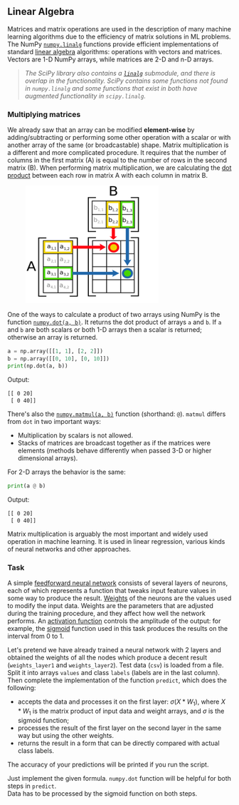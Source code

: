 ## Linear Algebra

Matrices and matrix operations are used in the description of many machine learning algorithms due
to the efficiency of matrix solutions in ML problems.
The NumPy [`numpy.linalg`](https://numpy.org/doc/stable/reference/routines.linalg.html)
functions provide efficient implementations of standard [linear algebra](https://en.wikipedia.org/wiki/Linear_algebra) algorithms:
operations with vectors and matrices. Vectors are 1-D NumPy arrays, while matrices are 2-D and n-D arrays.

> <i>The SciPy library also contains a [`linalg`](https://docs.scipy.org/doc/scipy/reference/reference/linalg.html#module-scipy.linalg) 
> submodule, and there is overlap in the functionality. SciPy contains some functions not found in `numpy.linalg` and
> some functions that exist in both have augmented functionality in `scipy.linalg`.</i>

### Multiplying matrices

We already saw that an array can be modified **element-wise** by adding/subtracting or performing some other 
operation with a scalar or with another array of the same (or broadcastable) shape.
Matrix multiplication is a different and more complicated procedure.
It requires that the number of columns in the first matrix (A) is equal to the number of rows in the second matrix (B).
When performing matrix multiplication, we are calculating the [dot product](https://en.wikipedia.org/wiki/Dot_product) 
between each row in matrix A with each column in matrix B.

<figure>
  <img src="img.png" alt="dot" style="width:300px">
</figure>

One of the ways to calculate a product of two arrays using NumPy is the function [`numpy.dot(a, b)`](https://numpy.org/doc/stable/reference/generated/numpy.dot.html#numpy.dot).
It returns the dot product of arrays `a` and `b`. If `a` and `b` are both scalars or both 1-D arrays then 
a scalar is returned; otherwise an array is returned. 

```python
a = np.array([[1, 1], [2, 2]])
b = np.array([[0, 10], [0, 10]])
print(np.dot(a, b))
```
Output:
```text
[[ 0 20]
 [ 0 40]]
```

<div class="hint">

There's also the [`numpy.matmul(a, b)`](https://numpy.org/doc/stable/reference/generated/numpy.matmul.html)
function (shorthand: `@`). `matmul` differs from `dot` in two important ways:

- Multiplication by scalars is not allowed.
- Stacks of matrices are broadcast together as if the matrices were elements (methods behave differently when passed 3-D or higher dimensional arrays).

For 2-D arrays the behavior is the same:
```python
print(a @ b)
```
Output:
```text
[[ 0 20]
 [ 0 40]]
```
</div>

Matrix multiplication is arguably the most important and widely used operation in machine learning.
It is used in linear regression, various kinds of neural networks and other approaches.

### Task
A simple [feedforward neural network](https://en.wikipedia.org/wiki/Feedforward_neural_network)
consists of several layers of neurons, each of which represents a function that tweaks
input feature values in some way to produce the result. [Weights](https://en.wikipedia.org/wiki/Weighting) of the neurons are the values used to modify the
input data. Weights are the parameters that are adjusted during the training procedure, and they affect how well
the network performs. An [activation function](https://en.wikipedia.org/wiki/Activation_function) controls the amplitude of the output:
for example, the [sigmoid](https://en.wikipedia.org/wiki/Logistic_function) function used in this task produces the results on the interval from 0 to 1.

Let's pretend we have already trained a neural network with 2 layers and obtained
the weights of all the nodes which produce a decent result (`weights_layer1` and `weights_layer2`).
Test data (`csv`) is loaded from a file. Split it into arrays `values` and class `labels` (labels are in the last column).
Then complete the implementation of the function `predict`, which does the following:
- accepts the data and processes it on the first layer: $\sigma(X * W_1)$, where $X * W_1$ is the matrix product
of input data and weight arrays, and $\sigma$ is the sigmoid function;
- processes the result of the first layer on the second layer in the same way but using the other weights.
- returns the result in a form that can be directly compared with actual class labels.

The accuracy of your predictions will be printed if you run the script.

<div class="hint">Just implement the given formula. <code>numpy.dot</code> function will be helpful for both steps in <code>predict</code>.</div>
<div class="hint">Data has to be processed by the sigmoid function on both steps.</div>
